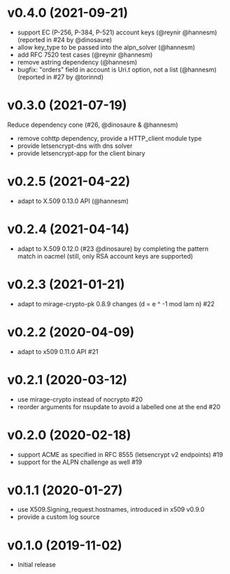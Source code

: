 # v0.4.0 (2021-09-21)

* support EC (P-256, P-384, P-521) account keys (@reynir @hannesm)
  (reported in #24 by @dinosaure)
* allow key_type to be passed into the alpn_solver (@hannesm)
* add RFC 7520 test cases (@reynir @hannesm)
* remove astring dependency (@hannesm)
* bugfix: "orders" field in account is Uri.t option, not a list (@hannesm)
  (reported in #27 by @torinnd)

# v0.3.0 (2021-07-19)

Reduce dependency cone (#26, @dinosaure & @hannesm)
- remove cohttp dependency, provide a HTTP_client module type
- provide letsencrypt-dns with dns solver
- provide letsencrypt-app for the client binary

# v0.2.5 (2021-04-22)

* adapt to X.509 0.13.0 API (@hannesm)

# v0.2.4 (2021-04-14)

* adapt to X.509 0.12.0 (#23 @dinosaure) by completing the pattern match in
  oacmel (still, only RSA account keys are supported)

# v0.2.3 (2021-01-21)

* adapt to mirage-crypto-pk 0.8.9 changes (d = e ^ -1 mod lam n) #22

# v0.2.2 (2020-04-09)

* adapt to x509 0.11.0 API #21

# v0.2.1 (2020-03-12)

* use mirage-crypto instead of nocrypto #20
* reorder arguments for nsupdate to avoid a labelled one at the end #20

# v0.2.0 (2020-02-18)

* support ACME as specified in RFC 8555 (letsencrypt v2 endpoints) #19
* support for the ALPN challenge as well #19

# v0.1.1 (2020-01-27)

* use X509.Signing_request.hostnames, introduced in x509 v0.9.0
* provide a custom log source

# v0.1.0 (2019-11-02)

* Initial release
